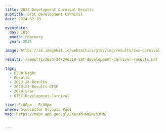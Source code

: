 ```yaml
---
title: 2024 Development Carnival Results
subtitle: GTSC Development Carnival
date: 2024-02-10

eventdate:
  day: 10th
  month: February
  year: 2024

image: https://ik.imagekit.io/webtactics/gtsc/img/results/dev-carnival-2024.jpg

results: /results/2023-24/240210-sat-development-carnival-results.pdf

tags:
  - Club-Night
  - Results
  - 2023-24-Results
  - 2023-24-Results-GTSC
  - 2024-year
  - GTSC-Development-Carnival

time: 6:00pm - 8:00pm
where: Gloucester Olympic Pool
map: https://maps.app.goo.gl/JXexsoRAoSNzhJPm7


---
```





